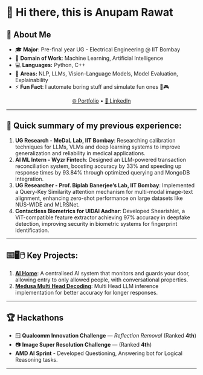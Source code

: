 # 👋 Hi there, this is Anupam Rawat

## 📌 About Me

- 🎓 **Major**: Pre-final year UG - Electrical Engineering @ IIT Bombay  
- 🤖 **Domain of Work**: Machine Learning, Artificial Intelligence  
- 💻 **Languages:** Python, C++
- 🧠 **Areas:** NLP, LLMs, Vision-Language Models, Model Evaluation, Explainability
- ⚡ **Fun Fact**: I automate boring stuff and simulate fun ones 🤖🎮

<p align="center">
  <a href="https://novicecoderinfinity.github.io/">🌐 Portfolio</a> •
  <a href="https://www.linkedin.com/in/your-linkedin/">🔗 LinkedIn</a>
</p>

---

## 🏢 Quick summary of my previous experience:
1. **UG Research - MeDaL Lab, IIT Bombay**: Researching calibration techniques for LLMs, VLMs and deep learning systems to improve generalization and reliability in medical applications.
2. **AI ML Intern - Wyzr Fintech**: Designed an LLM-powered transaction reconciliation system, boosting accuracy by 33% and speeding up response times by 93.84% through optimized querying and MongoDB integration.
3. **UG Researcher - Prof. Biplab Banerjee’s Lab, IIT Bombay**: Implemented a Query-Key Similarity attention mechanism for multi-modal image-text alignment, enhancing zero-shot performance on large datasets like NUS-WIDE and MLRSNet.
4. **Contactless Biometrics for UIDAI Aadhar**: Developed Shearishlet, a ViT-compatible feature extractor achieving 97% accuracy in deepfake detection, improving security in biometric systems for fingerprint identification.

---

## ⌨️🖥️🖱️ Key Projects:
1. [**AI Home**](https://github.com/NoviceCoderInfinity/ai_home): A centralised AI system that monitors and guards your door, allowing entry to only allowed people, with conversational properties.
2. [**Medusa Multi Head Decoding**](https://github.com/satushparikh/CS726-assignments/tree/Medusa): Multi Head LLM inference implementation for better accuracy for longer responses.

---

## 🏆 Hackathons

- 🪟 **Qualcomm Innovation Challenge** — *Reflection Removal* (Ranked **4th**)  
- 📷 **Image Super Resolution Challenge** — (Ranked **4th**)
- **AMD AI Sprint** - Developed Questioning, Answering bot for Logical Reasoning tasks.

---

